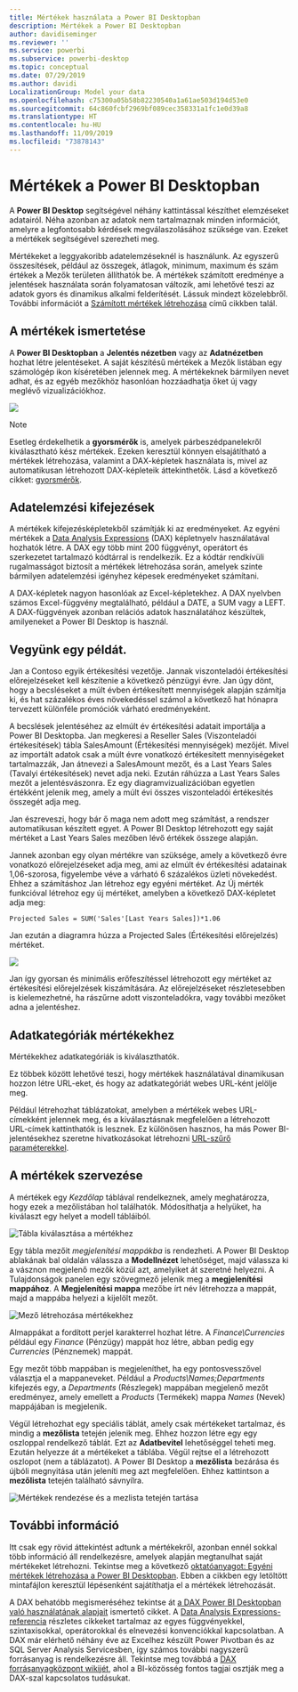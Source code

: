 ```yaml
---
title: Mértékek használata a Power BI Desktopban
description: Mértékek a Power BI Desktopban
author: davidiseminger
ms.reviewer: ''
ms.service: powerbi
ms.subservice: powerbi-desktop
ms.topic: conceptual
ms.date: 07/29/2019
ms.author: davidi
LocalizationGroup: Model your data
ms.openlocfilehash: c75300a05b58b82230540a1a61ae503d194d53e0
ms.sourcegitcommit: 64c860fcbf2969bf089cec358331a1fc1e0d39a8
ms.translationtype: HT
ms.contentlocale: hu-HU
ms.lasthandoff: 11/09/2019
ms.locfileid: "73878143"
---
```

# <a name="measures-in-power-bi-desktop"></a>Mértékek a Power BI Desktopban

A **Power BI Desktop** segítségével néhány kattintással készíthet elemzéseket adatairól. Néha azonban az adatok nem tartalmaznak minden információt, amelyre a legfontosabb kérdések megválaszolásához szüksége van. Ezeket a mértékek segítségével szerezheti meg.

Mértékeket a leggyakoribb adatelemzéseknél is használunk. Az egyszerű összesítések, például az összegek, átlagok, minimum, maximum és szám értékek a Mezők területen állíthatók be. A mértékek számított eredménye a jelentések használata során folyamatosan változik, ami lehetővé teszi az adatok gyors és dinamikus alkalmi felderítését. Lássuk mindezt közelebbről. További információt a [Számított mértékek létrehozása](/learn/modules/model-data-power-bi/4b-create-calculated-measures) című cikkben talál.

## <a name="understanding-measures"></a>A mértékek ismertetése

A **Power BI Desktopban** a **Jelentés nézetben** vagy az **Adatnézetben** hozhat létre jelentéseket. A saját készítésű mértékek a Mezők listában egy számológép ikon kíséretében jelennek meg. A mértékeknek bármilyen nevet adhat, és az egyéb mezőkhöz hasonlóan hozzáadhatja őket új vagy meglévő vizualizációkhoz.

![](media/desktop-measures/measuresinpbid_measinfieldlist.png)

> [!NOTE]
> Esetleg érdekelhetik a **gyorsmérők** is, amelyek párbeszédpanelekről kiválasztható kész mértékek. Ezeken keresztül könnyen elsajátítható a mértékek létrehozása, valamint a DAX-képletek használata is, mivel az automatikusan létrehozott DAX-képleteik áttekinthetők. Lásd a következő cikket: [gyorsmérők](desktop-quick-measures.md).
> 
> 

## <a name="data-analysis-expressions"></a>Adatelemzési kifejezések

A mértékek kifejezésképletekből számítják ki az eredményeket. Az egyéni mértékek a [Data Analysis Expressions](https://msdn.microsoft.com/library/gg413422.aspx) (DAX) képletnyelv használatával hozhatók létre. A DAX egy több mint 200 függvényt, operátort és szerkezetet tartalmazó kódtárral is rendelkezik. Ez a kódtár rendkívüli rugalmasságot biztosít a mértékek létrehozása során, amelyek szinte bármilyen adatelemzési igényhez képesek eredményeket számítani.

A DAX-képletek nagyon hasonlóak az Excel-képletekhez. A DAX nyelvben számos Excel-függvény megtalálható, például a DATE, a SUM vagy a LEFT. A DAX-függvények azonban relációs adatok használatához készültek, amilyeneket a Power BI Desktop is használ.

## <a name="lets-look-at-an-example"></a>Vegyünk egy példát.
Jan a Contoso egyik értékesítési vezetője. Jannak viszonteladói értékesítési előrejelzéseket kell készítenie a következő pénzügyi évre. Jan úgy dönt, hogy a becsléseket a múlt évben értékesített mennyiségek alapján számítja ki, és hat százalékos éves növekedéssel számol a következő hat hónapra tervezett különféle promóciók várható eredményeként.

A becslések jelentéséhez az elmúlt év értékesítési adatait importálja a Power BI Desktopba. Jan megkeresi a Reseller Sales (Viszonteladói értékesítések) tábla SalesAmount (Értékesítési mennyiségek) mezőjét. Mivel az importált adatok csak a múlt évre vonatkozó értékesített mennyiségeket tartalmazzák, Jan átnevezi a SalesAmount mezőt, és a Last Years Sales (Tavalyi értékesítések) nevet adja neki. Ezután ráhúzza a Last Years Sales mezőt a jelentésvászonra. Ez egy diagramvizualizációban egyetlen értékként jelenik meg, amely a múlt évi összes viszonteladói értékesítés összegét adja meg.

Jan észreveszi, hogy bár ő maga nem adott meg számítást, a rendszer automatikusan készített egyet. A Power BI Desktop létrehozott egy saját mértéket a Last Years Sales mezőben lévő értékek összege alapján.

Jannek azonban egy olyan mértékre van szüksége, amely a következő évre vonatkozó előrejelzéseket adja meg, ami az elmúlt év értékesítési adatainak 1,06-szorosa, figyelembe véve a várható 6 százalékos üzleti növekedést. Ehhez a számításhoz Jan létrehoz egy egyéni mértéket. Az Új mérték funkcióval létrehoz egy új mértéket, amelyben a következő DAX-képletet adja meg:

    Projected Sales = SUM('Sales'[Last Years Sales])*1.06

Jan ezután a diagramra húzza a Projected Sales (Értékesítési előrejelzés) mértéket.

![](media/desktop-measures/measuresinpbid_lastyearsales.png)

Jan így gyorsan és minimális erőfeszítéssel létrehozott egy mértéket az értékesítési előrejelzések kiszámítására. Az előrejelzéseket részletesebben is kielemezhetné, ha rászűrne adott viszonteladókra, vagy további mezőket adna a jelentéshez.

## <a name="data-categories-for-measures"></a>Adatkategóriák mértékekhez

Mértékekhez adatkategóriák is kiválaszthatók. 

Ez többek között lehetővé teszi, hogy mértékek használatával dinamikusan hozzon létre URL-eket, és hogy az adatkategóriát webes URL-ként jelölje meg. 

Például létrehozhat táblázatokat, amelyben a mértékek webes URL-címekként jelennek meg, és a kiválasztásnak megfelelően a létrehozott URL-címek kattinthatók is lesznek. Ez különösen hasznos, ha más Power BI-jelentésekhez szeretne hivatkozásokat létrehozni [URL-szűrő paraméterekkel](service-url-filters.md).


## <a name="organizing-your-measures"></a>A mértékek szervezése

A mértékek egy *Kezdőlap* táblával rendelkeznek, amely meghatározza, hogy ezek a mezőlistában hol találhatók. Módosíthatja a helyüket, ha kiválaszt egy helyet a modell tábláiból.

![Tábla kiválasztása a mértékhez](media/desktop-measures/measures-03.png)

Egy tábla mezőit *megjelenítési mappákba* is rendezheti. A Power BI Desktop ablakának bal oldalán válassza a **Modellnézet** lehetőséget, majd válassza ki a vásznon megjelenő mezők közül azt, amelyiket át szeretné helyezni. A Tulajdonságok panelen egy szövegmező jelenik meg a **megjelenítési mappához**. A **Megjelenítési mappa** mezőbe írt név létrehozza a mappát, majd a mappába helyezi a kijelölt mezőt.

![Mező létrehozása mértékekhez](media/desktop-measures/measures-04.gif)

Almappákat a fordított perjel karakterrel hozhat létre. A *Finance\Currencies* például egy *Finance* (Pénzügy) mappát hoz létre, abban pedig egy *Currencies* (Pénznemek) mappát.

Egy mezőt több mappában is megjeleníthet, ha egy pontosvesszővel választja el a mappaneveket. Például a *Products\Names;Departments* kifejezés egy, a *Departments* (Részlegek) mappában megjelenő mezőt eredményez, amely emellett a *Products* (Termékek) mappa *Names* (Nevek) mappájában is megjelenik.

Végül létrehozhat egy speciális táblát, amely csak mértékeket tartalmaz, és mindig a **mezőlista** tetején jelenik meg. Ehhez hozzon létre egy egy oszloppal rendelkező táblát. Ezt az **Adatbevitel** lehetőséggel teheti meg. Ezután helyezze át a mértékeket a táblába. Végül rejtse el a létrehozott oszlopot (nem a táblázatot). A Power BI Desktop a **mezőlista** bezárása és újbóli megnyitása után jeleníti meg azt megfelelően. Ehhez kattintson a **mezőlista** tetején található sávnyílra.

![Mértékek rendezése és a mezlista tetején tartása](media/desktop-measures/measures-05.png)

## <a name="learn-more"></a>További információ
Itt csak egy rövid áttekintést adtunk a mértékekről, azonban ennél sokkal több információ áll rendelkezésre, amelyek alapján megtanulhat saját mértékeket létrehozni. Tekintse meg a következő [oktatóanyagot: Egyéni mértékek létrehozása a Power BI Desktopban](desktop-tutorial-create-measures.md). Ebben a cikkben egy letöltött mintafájlon keresztül lépésenként sajátíthatja el a mértékek létrehozását.  

A DAX behatóbb megismeréséhez tekintse át [a DAX Power BI Desktopban való használatának alapjait](desktop-quickstart-learn-dax-basics.md) ismertető cikket. A [Data Analysis Expressions-referencia](https://msdn.microsoft.com/library/gg413422.aspx) részletes cikkeket tartalmaz az egyes függvényekkel, szintaxisokkal, operátorokkal és elnevezési konvenciókkal kapcsolatban. A DAX már elérhető néhány éve az Excelhez készült Power Pivotban és az SQL Server Analysis Servicesben, így számos további nagyszerű forrásanyag is rendelkezésre áll. Tekintse meg továbbá a [DAX forrásanyagközpont wikijét](https://social.technet.microsoft.com/wiki/contents/articles/1088.dax-resource-center.aspx), ahol a BI-közösség fontos tagjai osztják meg a DAX-szal kapcsolatos tudásukat.



